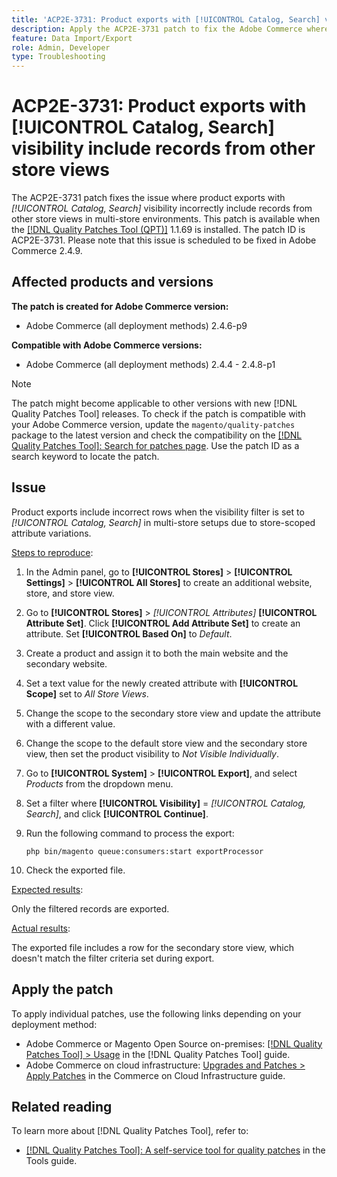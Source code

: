 ```yaml
---
title: 'ACP2E-3731: Product exports with [!UICONTROL Catalog, Search] visibility include records from other store views'
description: Apply the ACP2E-3731 patch to fix the Adobe Commerce where product exports with the visibility filter set to [!UICONTROL Catalog, Search] include incorrect rows in multi-store setups due to store-scoped attribute variations.
feature: Data Import/Export
role: Admin, Developer
type: Troubleshooting
---
```


# ACP2E-3731: Product exports with [!UICONTROL Catalog, Search] visibility include records from other store views

The ACP2E-3731 patch fixes the issue where product exports with *[!UICONTROL Catalog, Search]* visibility incorrectly include records from other store views in multi-store environments. This patch is available when the [[!DNL Quality Patches Tool (QPT)]](/help/tools/quality-patches-tool/quality-patches-tool-to-self-serve-quality-patches.md) 1.1.69 is installed. The patch ID is ACP2E-3731. Please note that this issue is scheduled to be fixed in Adobe Commerce 2.4.9.

## Affected products and versions

**The patch is created for Adobe Commerce version:**

* Adobe Commerce (all deployment methods) 2.4.6-p9

**Compatible with Adobe Commerce versions:**

* Adobe Commerce (all deployment methods) 2.4.4 - 2.4.8-p1

>[!NOTE]
>
>The patch might become applicable to other versions with new [!DNL Quality Patches Tool] releases. To check if the patch is compatible with your Adobe Commerce version, update the `magento/quality-patches` package to the latest version and check the compatibility on the [[!DNL Quality Patches Tool]: Search for patches page](https://experienceleague.adobe.com/tools/commerce-quality-patches/index.html). Use the patch ID as a search keyword to locate the patch.

## Issue

Product exports include incorrect rows when the visibility filter is set to *[!UICONTROL Catalog, Search]* in multi-store setups due to store-scoped attribute variations.

<u>Steps to reproduce</u>:

1. In the Admin panel, go to **[!UICONTROL Stores]** > **[!UICONTROL Settings]** > **[!UICONTROL All Stores]** to create an additional website, store, and store view.
1. Go to **[!UICONTROL Stores]** > *[!UICONTROL Attributes]* **[!UICONTROL Attribute Set]**. Click **[!UICONTROL Add Attribute Set]** to create an attribute. Set **[!UICONTROL Based On]** to *Default*.
1. Create a product and assign it to both the main website and the secondary website.
1. Set a text value for the newly created attribute with **[!UICONTROL Scope]** set to *All Store Views*.
1. Change the scope to the secondary store view and update the attribute with a different value.
1. Change the scope to the default store view and the secondary store view, then set the product visibility to *Not Visible Individually*.
1. Go to **[!UICONTROL System]** > **[!UICONTROL Export]**, and select *Products* from the dropdown menu.
1. Set a filter where **[!UICONTROL Visibility]** = *[!UICONTROL Catalog, Search]*, and click **[!UICONTROL Continue]**.
1. Run the following command to process the export:

    ```
    php bin/magento queue:consumers:start exportProcessor
    ```

1. Check the exported file.

<u>Expected results</u>:

Only the filtered records are exported.

<u>Actual results</u>:

The exported file includes a row for the secondary store view, which doesn't match the filter criteria set during export.

## Apply the patch

To apply individual patches, use the following links depending on your deployment method:

* Adobe Commerce or Magento Open Source on-premises: [[!DNL Quality Patches Tool] > Usage](/help/tools/quality-patches-tool/usage.md) in the [!DNL Quality Patches Tool] guide.
* Adobe Commerce on cloud infrastructure: [Upgrades and Patches > Apply Patches](https://experienceleague.adobe.com/docs/commerce-cloud-service/user-guide/develop/upgrade/apply-patches.html) in the Commerce on Cloud Infrastructure guide.

## Related reading

To learn more about [!DNL Quality Patches Tool], refer to:

* [[!DNL Quality Patches Tool]: A self-service tool for quality patches](/help/tools/quality-patches-tool/quality-patches-tool-to-self-serve-quality-patches.md) in the Tools guide.
